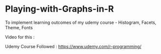 # Playing-with-Graphs-in-R

To implement learning outcomes of my udemy course - Histogram, Facets, Theme, Fonts

Video for this : 

Udemy Course Followed : https://www.udemy.com/r-programming/
